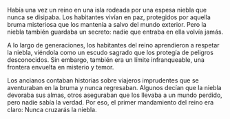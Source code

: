 Había una vez un reino en una isla rodeada por una espesa niebla que nunca se disipaba. Los habitantes vivían en paz, protegidos por aquella bruma misteriosa que los mantenía a salvo del mundo exterior. Pero la niebla también guardaba un secreto: nadie que entraba en ella volvía jamás.

A lo largo de generaciones, los habitantes del reino aprendieron a respetar la niebla, viéndola como un escudo sagrado que los protegía de peligros desconocidos. Sin embargo, también era un límite infranqueable, una frontera envuelta en misterio y temor.

Los ancianos contaban historias sobre viajeros imprudentes que se aventuraban en la bruma y nunca regresaban. Algunos decían que la niebla devoraba sus almas, otros aseguraban que los llevaba a un mundo perdido, pero nadie sabía la verdad. Por eso, el primer mandamiento del reino era claro: Nunca cruzarás la niebla.